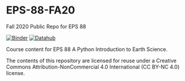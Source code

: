 # EPS-88-FA20
Fall 2020 Public Repo for EPS 88

[![Binder](https://mybinder.org/badge_logo.svg)](https://mybinder.org/v2/gh/ds-connectors/EPS-88-FA20/master)
[![Datahub](https://img.shields.io/badge/Launch-UCB%20Datahub-blue.svg)](https://datahub.berkeley.edu/hub/user-redirect/git-pull?repo=https%3A%2F%2Fgithub.com%2Fds-connectors%2FEPS-88-FA20&urlpath=tree%2FEPS-88-FA20%2F&branch=master
)

Course content for EPS 88 A Python Introduction to Earth Science.

The contents of this repository are licensed for reuse under a Creative Commons Attribution-NonCommercial 4.0 International (CC BY-NC 4.0) license.

